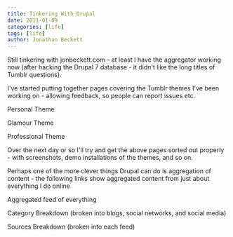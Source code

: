 ```yaml
---
title: Tinkering With Drupal
date: 2011-01-09
categories: [life]
tags: [life]
author: Jonathan Beckett
---
```


Still tinkering with jonbeckett.com - at least I have the aggregator working now (after hacking the Drupal 7 database - it didn't like the long titles of Tumblr questions).

I've started putting together pages covering the Tumblr themes I've been working on - allowing feedback, so people can report issues etc.

Personal Theme

Glamour Theme

Professional Theme

Over the next day or so I'll try and get the above pages sorted out properly - with screenshots, demo installations of the themes, and so on.

Perhaps one of the more clever things Drupal can do is aggregation of content - the following links show aggregated content from just about everything I do online

Aggregated feed of everything

Category Breakdown (broken into blogs, social networks, and social media)

Sources Breakdown (broken into each feed)